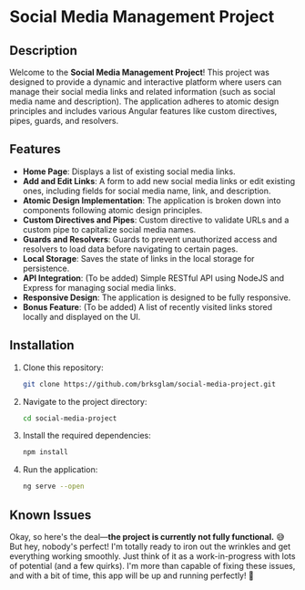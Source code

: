 # Social Media Management Project

## Description

Welcome to the **Social Media Management Project**! This project was designed to provide a dynamic and interactive platform where users can manage their social media links and related information (such as social media name and description). The application adheres to atomic design principles and includes various Angular features like custom directives, pipes, guards, and resolvers. 

## Features

- **Home Page**: Displays a list of existing social media links.
- **Add and Edit Links**: A form to add new social media links or edit existing ones, including fields for social media name, link, and description.
- **Atomic Design Implementation**: The application is broken down into components following atomic design principles.
- **Custom Directives and Pipes**: Custom directive to validate URLs and a custom pipe to capitalize social media names.
- **Guards and Resolvers**: Guards to prevent unauthorized access and resolvers to load data before navigating to certain pages.
- **Local Storage**: Saves the state of links in the local storage for persistence.
- **API Integration**: (To be added) Simple RESTful API using NodeJS and Express for managing social media links.
- **Responsive Design**: The application is designed to be fully responsive.
- **Bonus Feature**: (To be added) A list of recently visited links stored locally and displayed on the UI.

## Installation

1. Clone this repository:
    ```bash
    git clone https://github.com/brksglam/social-media-project.git
    ```
2. Navigate to the project directory:
    ```bash
    cd social-media-project
    ```
3. Install the required dependencies:
    ```bash
    npm install
    ```
4. Run the application:
    ```bash
    ng serve --open
    ```

## Known Issues

Okay, so here's the deal—**the project is currently not fully functional.** 😅 But hey, nobody's perfect! I'm totally ready to iron out the wrinkles and get everything working smoothly. Just think of it as a work-in-progress with lots of potential (and a few quirks). I'm more than capable of fixing these issues, and with a bit of time, this app will be up and running perfectly! 🚀
